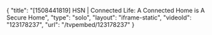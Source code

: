 {
    "title": "[1508441819] HSN | Connected Life: A Connected Home is A Secure Home",
    "type": "solo",
    "layout": "iframe-static",
    "videoId": "123178237",
    "url": "\/tvpembed\/123178237"
}